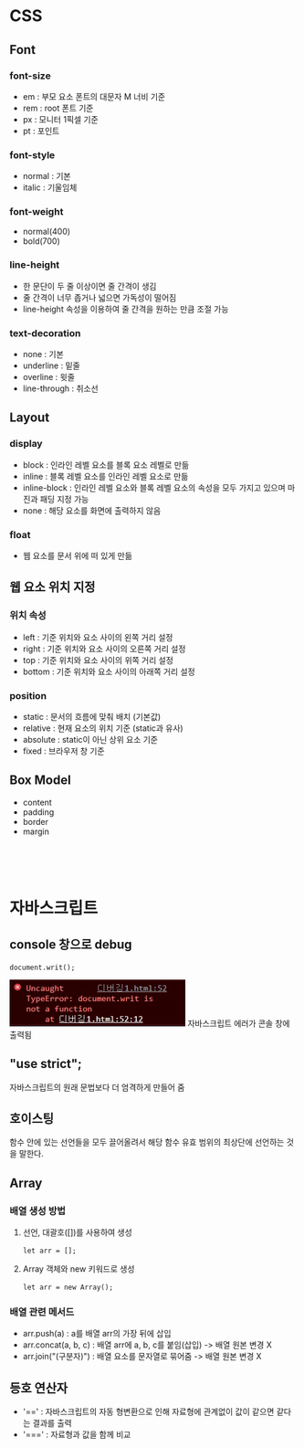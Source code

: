 # CSS
## Font

### font-size
- em : 부모 요소 폰트의 대문자 M 너비 기준
- rem : root 폰트 기준
- px : 모니터 1픽셀 기준
- pt : 포인트

### font-style
- normal : 기본
- italic : 기울임체

### font-weight
- normal(400)
- bold(700)

### line-height
- 한 문단이 두 줄 이상이면 줄 간격이 생김
- 줄 간격이 너무 좁거나 넓으면 가독성이 떨어짐
- line-height 속성을 이용하여 줄 간격을 원하는 만큼 조절 가능

### text-decoration
- none : 기본
- underline : 밑줄
- overline : 윗줄
- line-through : 취소선


## Layout

### display
- block : 인라인 레벨 요소를 블록 요소 레벨로 만듦
- inline : 블록 레벨 요소를 인라인 레벨 요소로 만듦
- inline-block : 인라인 레벨 요소와 블록 레벨 요소의 속성을 모두 가지고 있으며 마진과 패딩 지정 가능
- none : 해당 요소를 화면에 출력하지 않음

### float
- 웹 요소를 문서 위에 떠 있게 만듦


## 웹 요소 위치 지정

### 위치 속성
- left : 기준 위치와 요소 사이의 왼쪽 거리 설정
- right : 기준 위치와 요소 사이의 오른쪽 거리 설정
- top : 기준 위치와 요소 사이의 위쪽 거리 설정
- bottom : 기준 위치와 요소 사이의 아래쪽 거리 설정

### position
- static : 문서의 흐름에 맞춰 배치 (기본값)
- relative : 현재 요소의 위치 기준 (static과 유사)
- absolute : static이 아닌 상위 요소 기준
- fixed : 브라우저 창 기준


## Box Model
- content
- padding
- border
- margin

<br /><br /><br />

# 자바스크립트

## console 창으로 debug
```
document.writ();
```
<img src="./js/images/error.jpg" alt="console debug"> 
자바스크립트 에러가 콘솔 창에 출력됨
  

## "use strict";
자바스크립트의 원래 문법보다 더 엄격하게 만들어 줌

## 호이스팅
함수 안에 있는 선언들을 모두 끌어올려서 해당 함수 유효 범위의 최상단에 선언하는 것을 말한다.

## Array

### 배열 생성 방법
<ol>
<li>
선언, 대괄호([])를 사용하여 생성

```
let arr = [];
```

</li>
<li>
Array 객체와 new 키워드로 생성

```
let arr = new Array();
```
</li>
</ol>

### 배열 관련 메서드
- arr.push(a) : a를 배열 arr의 가장 뒤에 삽입
- arr.concat(a, b, c) : 배열 arr에 a, b, c를 붙임(삽입) -> 배열 원본 변경 X
- arr.join("(구분자)") : 배열 요소를 문자열로 묶어줌 -> 배열 원본 변경 X

## 등호 연산자
- '==' : 자바스크립트의 자동 형변환으로 인해 자료형에 관계없이 값이 같으면 같다는 결과를 출력
- '===' : 자료형과 값을 함께 비교
